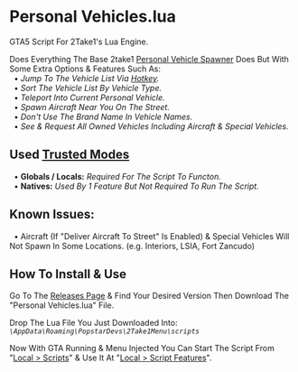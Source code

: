 # Personal Vehicles.lua
GTA5 Script For 2Take1's Lua Engine.  

Does Everything The Base 2take1 [Personal Vehicle Spawner](https://gta.2take1.menu/features/online/services/#personal-vehicles) Does But With Some Extra Options & Features Such As:  
&nbsp;&nbsp;• _Jump To The Vehicle List Via [Hotkey](https://gta.2take1.menu/setup/keybinds/#feature-hotkeys)._  
&nbsp;&nbsp;• _Sort The Vehicle List By Vehicle Type._  
&nbsp;&nbsp;• _Teleport Into Current Personal Vehicle._  
&nbsp;&nbsp;• _Spawn Aircraft Near You On The Street._  
&nbsp;&nbsp;• _Don't Use The Brand Name In Vehicle Names._  
&nbsp;&nbsp;• _See & Request All Owned Vehicles Including Aircraft & Special Vehicles._  

## Used [Trusted Modes](https://gta.2take1.menu/dev/scripts/#trusted-mode)
&nbsp;&nbsp;• **Globals / Locals:** _Required For The Script To Functon._  
&nbsp;&nbsp;• **Natives:** _Used By 1 Feature But Not Required To Run The Script._

## Known Issues:
&nbsp;&nbsp;• Aircraft (If "Deliver Aircraft To Street" Is Enabled) & Special Vehicles Will Not Spawn In Some Locations. (e.g. Interiors, LSIA, Fort Zancudo)

## How To Install & Use
Go To The [Releases Page](https://github.com/Bassrex100/Personal-Vehicles.lua/releases) & Find Your Desired Version Then Download The "Personal Vehicles.lua" File.

Drop The Lua File You Just Downloaded Into: _`\AppData\Roaming\PopstarDevs\2Take1Menu\scripts`_

Now With GTA Running & Menu Injected You Can Start The Script From "[Local > Scripts](https://gta.2take1.menu/dev/scripts/#management-and-execution)" & Use It At "[Local > Script Features](https://gta.2take1.menu/dev/scripts/#management-and-execution)".
